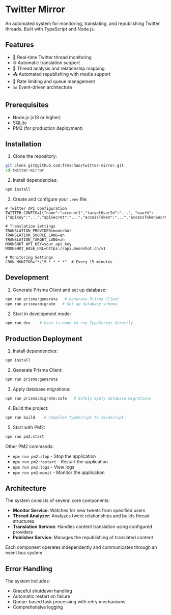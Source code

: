 # Twitter Mirror

An automated system for monitoring, translating, and republishing Twitter threads. Built with TypeScript and Node.js.

## Features

- 🔄 Real-time Twitter thread monitoring
- 🌐 Automatic translation support
- 📝 Thread analysis and relationship mapping
- 📤 Automated republishing with media support
- 🚦 Rate limiting and queue management
- 📊 Event-driven architecture

## Prerequisites

- Node.js (v18 or higher)
- SQLite
- PM2 (for production deployment)

## Installation

1. Clone the repository:
```bash
git clone git@github.com:frmachao/twitter-mirror.git
cd twitter-mirror
```

2. Install dependencies:
```bash
npm install
```

3. Create and configure your `.env` file:
```env
# Twitter API Configuration
TWITTER_CONFIG=[{"name":"account1","targetUserId":"...", "oauth":{"apiKey":"...","apiSecret":"...","accessToken":"...","accessTokenSecret":"..."}}]

# Translation Settings
TRANSLATION_PROVIDER=moonshot
TRANSLATION_SOURCE_LANG=en
TRANSLATION_TARGET_LANG=zh
MOONSHOT_API_KEY=your_api_key
MOONSHOT_BASE_URL=https://api.moonshot.cn/v1

# Monitoring Settings
CRON_MONITOR="*/15 * * * *"  # Every 15 minutes
```

## Development

1. Generate Prisma Client and set up database:
```bash
npm run prisma:generate   # Generate Prisma Client
npm run prisma:migrate   # Set up database schema
```

2. Start in development mode:
```bash
npm run dev    # Uses ts-node to run TypeScript directly
```

## Production Deployment

1. Install dependencies:
```bash
npm install
```

2. Generate Prisma Client:
```bash
npm run prisma:generate
```

3. Apply database migrations:
```bash
npm run prisma:migrate:safe   # Safely apply database migrations
```

4. Build the project:
```bash
npm run build    # Compiles TypeScript to JavaScript
```

5. Start with PM2:
```bash
npm run pm2:start
```

Other PM2 commands:
- `npm run pm2:stop` - Stop the application
- `npm run pm2:restart` - Restart the application
- `npm run pm2:logs` - View logs
- `npm run pm2:monit` - Monitor the application

## Architecture

The system consists of several core components:
- **Monitor Service**: Watches for new tweets from specified users
- **Thread Analyzer**: Analyzes tweet relationships and builds thread structures
- **Translation Service**: Handles content translation using configured providers
- **Publisher Service**: Manages the republishing of translated content

Each component operates independently and communicates through an event bus system.

## Error Handling

The system includes:
- Graceful shutdown handling
- Automatic restart on failure
- Queue-based task processing with retry mechanisms
- Comprehensive logging

